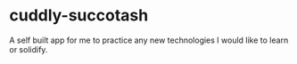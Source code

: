 # cuddly-succotash
A self built app for me to practice any new technologies I would like to learn or solidify. 
